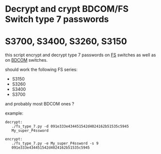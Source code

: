 # Decrypt and crypt BDCOM/FS Switch type 7 passwords 
# S3700, S3400, S3260, S3150

this script encrypt and decrypt type 7 passwords on [FS](https://wwww.fs.com/) switches
as well as on [BDCOM](https://www.bdcom.cn) switches.

should work the following FS series:
- S3150
- S3260
- S3400
- S3700

and probably most BDCOM ones ?





example:
```
decrypt:
   ./fs_type_7.py -d 091e333e434451542d4024162b51535c5945
   My_super_P4ssword

encrypt:
   ./fs_type_7.py -e My_super_P4ssword -s 9
   091e333e434451542d4024162b51535c5945
```

